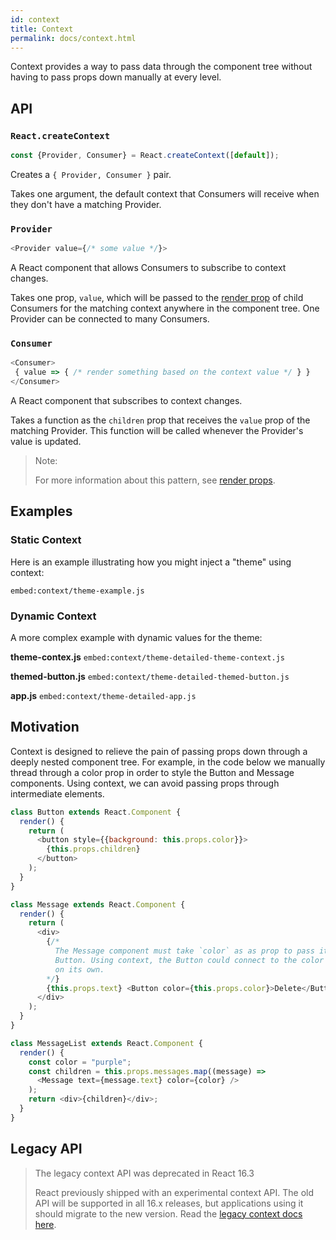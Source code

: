```yaml
---
id: context
title: Context
permalink: docs/context.html
---
```


Context provides a way to pass data through the component tree without having to pass props down manually at every level.

## API

### `React.createContext`

```js
const {Provider, Consumer} = React.createContext([default]);
```

Creates a `{ Provider, Consumer }` pair.

Takes one argument, the default context that Consumers will receive when they don't have a matching Provider.


### `Provider`

```js
<Provider value={/* some value */}>
```

A React component that allows Consumers to subscribe to context changes.

Takes one prop, `value`, which will be passed to the [render prop](/docs/render-props.html) of child Consumers for the matching context anywhere in the component tree. One Provider can be connected to many Consumers.

### `Consumer`

```js
<Consumer>
 { value => { /* render something based on the context value */ } }
</Consumer>
```

A React component that subscribes to context changes. 

Takes a function as the `children` prop that receives the `value` prop of the matching Provider. This function will be called whenever the Provider's value is updated.

> Note:
>
> For more information about this pattern, see [render props](/docs/render-props.html).

## Examples

### Static Context

Here is an example illustrating how you might inject a "theme" using context:

`embed:context/theme-example.js`

### Dynamic Context

A more complex example with dynamic values for the theme:

**theme-contex.js**
`embed:context/theme-detailed-theme-context.js`

**themed-button.js**
`embed:context/theme-detailed-themed-button.js`

**app.js**
`embed:context/theme-detailed-app.js`

## Motivation

Context is designed to relieve the pain of passing props down through a deeply nested component tree. For example, in the code below we manually thread through a color prop in order to style the Button and Message components. Using context, we can avoid passing props through intermediate elements.

```js
class Button extends React.Component {
  render() {
    return (
      <button style={{background: this.props.color}}>
        {this.props.children}
      </button>
    );
  }
}

class Message extends React.Component {
  render() {
    return (
      <div>
        {/*
          The Message component must take `color` as as prop to pass it to the
          Button. Using context, the Button could connect to the color context
          on its own.
        */} 
        {this.props.text} <Button color={this.props.color}>Delete</Button>
      </div>
    );
  }
}

class MessageList extends React.Component {
  render() {
    const color = "purple";
    const children = this.props.messages.map((message) =>
      <Message text={message.text} color={color} />
    );
    return <div>{children}</div>;
  }
}
```

## Legacy API

> The legacy context API was deprecated in React 16.3
> 
> React previously shipped with an experimental context API. The old API will be supported in all 16.x releases, but applications using it should migrate to the new version. Read the [legacy context docs here](/docs/legacy-context.html).
